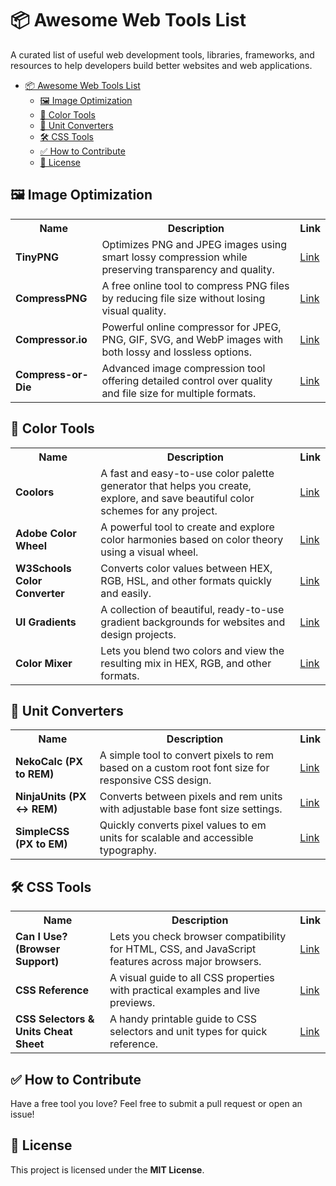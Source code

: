 # 📦 Awesome Web Tools List
A curated list of useful web development tools, libraries, frameworks, and resources to help developers build better websites and web applications.

- [📦 Awesome Web Tools List](#-awesome-web-tools-list)
	- [🖼️ Image Optimization](#️-image-optimization)
	- [🎨 Color Tools](#-color-tools)
	- [📏 Unit Converters](#-unit-converters)
	- [🛠️ CSS Tools](#️-css-tools)
	- [✅ How to Contribute](#-how-to-contribute)
	- [📄 License](#-license)


## 🖼️ Image Optimization

<table>
  <tr>
    <th>Name</th>
    <th>Description</th>
    <th>Link</th>
  </tr>
  <tr>
    <td><strong>TinyPNG</strong></td>
    <td>Optimizes PNG and JPEG images using smart lossy compression while preserving transparency and quality.</td>
    <td><a href="https://tinypng.com/">Link</a></td>
  </tr>
  <tr>
    <td><strong>CompressPNG</strong></td>
    <td>A free online tool to compress PNG files by reducing file size without losing visual quality.</td>
    <td><a href="https://compresspng.com/">Link</a></td>
  </tr>
	<tr>
    <td><strong>Compressor.io</strong></td>
    <td>Powerful online compressor for JPEG, PNG, GIF, SVG, and WebP images with both lossy and lossless options.</td>
    <td><a href="https://compressor.io/">Link</a></td>
  </tr>
	<tr>
    <td><strong>Compress-or-Die</strong></td>
    <td>Advanced image compression tool offering detailed control over quality and file size for multiple formats.</td>
    <td><a href="https://compress-or-die.com/">Link</a></td>
  </tr>
</table>


## 🎨 Color Tools

<table>
  <tr>
    <th>Name</th>
    <th>Description</th>
    <th>Link</th>
  </tr>
  <tr>
    <td><strong>Coolors</strong></td>
    <td>A fast and easy-to-use color palette generator that helps you create, explore, and save beautiful color schemes for any project.</td>
    <td><a href="https://coolors.co/">Link</a></td>
  </tr>
  <tr>
    <td><strong>Adobe Color Wheel</strong></td>
    <td>A powerful tool to create and explore color harmonies based on color theory using a visual wheel.</td>
    <td><a href="https://color.adobe.com/create/color-wheel/">Link</a></td>
  </tr>
	<tr>
    <td><strong>W3Schools Color Converter</strong></td>
    <td>Converts color values between HEX, RGB, HSL, and other formats quickly and easily.</td>
    <td><a href="https://www.w3schools.com/colors/colors_converter.asp">Link</a></td>
  </tr>
	<tr>
    <td><strong>UI Gradients</strong></td>
    <td>A collection of beautiful, ready-to-use gradient backgrounds for websites and design projects.</td>
    <td><a href="https://uigradients.com/#Hersheys">Link</a></td>
  </tr>
	<tr>
    <td><strong>Color Mixer</strong></td>
    <td>Lets you blend two colors and view the resulting mix in HEX, RGB, and other formats.</td>
    <td><a href="https://colormixer.web.app/">Link</a></td>
  </tr>
</table>


## 📏 Unit Converters

<table>
  <tr>
    <th>Name</th>
    <th>Description</th>
    <th>Link</th>
  </tr>
  <tr>
    <td><strong>NekoCalc (PX to REM)</strong></td>
    <td>A simple tool to convert pixels to rem based on a custom root font size for responsive CSS design.</td>
    <td><a href="https://nekocalc.com/px-to-rem-converter">Link</a></td>
  </tr>
  <tr>
    <td><strong>NinjaUnits (PX ↔ REM)</strong></td>
    <td>Converts between pixels and rem units with adjustable base font size settings.</td>
    <td><a href="https://www.ninjaunits.com/converters/pixels/rem-pixels/">Link</a></td>
  </tr>
	<tr>
    <td><strong>SimpleCSS (PX to EM)</strong></td>
    <td>Quickly converts pixel values to em units for scalable and accessible typography.</td>
    <td><a href="https://simplecss.eu/pxtoems.html">Link</a></td>
  </tr>
</table>

## 🛠️ CSS Tools

<table>
  <tr>
    <th>Name</th>
    <th>Description</th>
    <th>Link</th>
  </tr>
  <tr>
    <td><strong>Can I Use? (Browser Support)</strong></td>
    <td> Lets you check browser compatibility for HTML, CSS, and JavaScript features across major browsers.</td>
    <td><a href="https://caniuse.com/">Link</a></td>
  </tr>
  <tr>
    <td><strong>CSS Reference</strong></td>
    <td>A visual guide to all CSS properties with practical examples and live previews.</td>
    <td><a href="https://cssreference.io/">Link</a></td>
  </tr>
	<tr>
    <td><strong>CSS Selectors & Units Cheat Sheet</strong></td>
    <td>A handy printable guide to CSS selectors and unit types for quick reference.</td>
    <td><a href="https://learntheweb.courses/topics/css-selectors-units-cheat-sheet/">Link</a></td>
  </tr>
</table>

## ✅ How to Contribute
Have a free tool you love? Feel free to submit a pull request or open an issue!

## 📄 License
This project is licensed under the **MIT License**.

